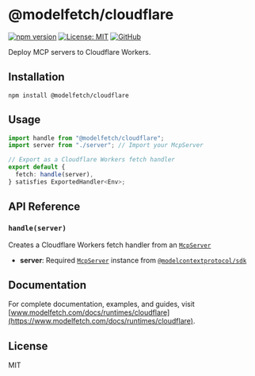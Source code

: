 # @modelfetch/cloudflare

[![npm version](https://img.shields.io/npm/v/@modelfetch/cloudflare.svg)](https://www.npmjs.com/package/@modelfetch/cloudflare)
[![License: MIT](https://img.shields.io/badge/License-MIT-yellow.svg)](https://opensource.org/licenses/MIT)
[![GitHub](https://img.shields.io/badge/GitHub-modelfetch-blue)](https://github.com/phuctm97/modelfetch)

Deploy MCP servers to Cloudflare Workers.

## Installation

```npm title="Terminal"
npm install @modelfetch/cloudflare
```

## Usage

```typescript title="src/index.ts"
import handle from "@modelfetch/cloudflare";
import server from "./server"; // Import your McpServer

// Export as a Cloudflare Workers fetch handler
export default {
  fetch: handle(server),
} satisfies ExportedHandler<Env>;
```

## API Reference

### `handle(server)`

Creates a Cloudflare Workers fetch handler from an [`McpServer`](https://github.com/modelcontextprotocol/typescript-sdk?tab=readme-ov-file#server)

- **server**: Required [`McpServer`](https://github.com/modelcontextprotocol/typescript-sdk?tab=readme-ov-file#server) instance from [`@modelcontextprotocol/sdk`](https://github.com/modelcontextprotocol/typescript-sdk)

## Documentation

For complete documentation, examples, and guides, visit [www.modelfetch.com/docs/runtimes/cloudflare](https://www.modelfetch.com/docs/runtimes/cloudflare).

## License

MIT
